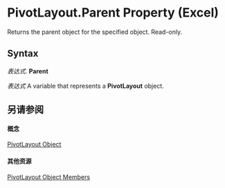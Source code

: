 
# PivotLayout.Parent Property (Excel)

Returns the parent object for the specified object. Read-only.


## Syntax

 _表达式_. **Parent**

 _表达式_ A variable that represents a **PivotLayout** object.


## 另请参阅


#### 概念


[PivotLayout Object](cfef617e-f49a-e969-7873-40593412a32e.md)
#### 其他资源


[PivotLayout Object Members](http://msdn.microsoft.com/library/fee075b2-ab9c-9a09-b4e0-7cd4844b1d4e%28Office.15%29.aspx)